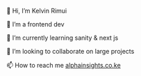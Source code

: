 👋 Hi, I’m Kelvin Rimui

👀 I’m a frontend dev

🌱 I’m currently learning sanity & next js

💞️ I’m looking to collaborate on large projects

📫 How to reach me [alphainsights.co.ke](https://alphainsights.co.ke/)
